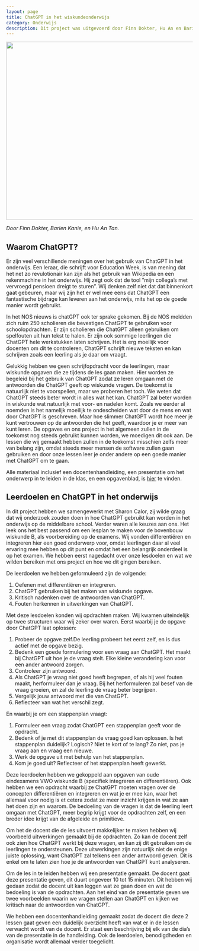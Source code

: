 ```yaml
---
layout: page
title: ChatGPT in het wiskundeonderwijs
category: Onderwijs
description: Dit project was uitgevoerd door Finn Dokter, Hu An en Barien Kanie onder de begeleiding van Sharon Calor van de universitaire lerarenopleiding. In dit project hebben de studenten een lesplan gemaakt voor de bovenbouw wiskunde B, als voorbereiding op de examens. Wij vonden differentiëren en integreren hier een goed onderwerp voor, omdat leerlingen daar al veel ervaring mee hebben op dit punt en omdat het een belangrijk onderdeel is op het examen.
---
```


<html>
<p align="center">
  <img src="/Onderwijs-Communicatie/Images/OpenAI.png" width="640" height="480">
</p>

<p><i>Door Finn Dokter, Barien Kanie, en Hu An Tan.</i></p>
<h2> Waarom ChatGPT?</h2>

<p>Er zijn veel verschillende meningen over het gebruik van ChatGPT in het onderwijs. Een leraar, die schrijft voor Education Week, is van mening dat het net zo revulotionair kan zijn als het gebruik van Wikipedia en een rekenmachine in het onderwijs. Hij zegt ook dat de tool ”mijn collega’s met vervroegd pensioen dreigt te sturen”. Wij denken zelf niet dat dat binnenkort gaat gebeuren, maar wij zijn het er wel mee eens dat ChatGPT een fantastische bijdrage kan leveren aan het onderwijs, mits het op de goede manier wordt gebruikt. </p>

<p>In het NOS nieuws is chatGPT ook ter sprake gekomen. Bij de NOS meldden zich ruim 250 scholieren die bevestigen ChatGPT te gebruiken voor schoolopdrachten. Er zijn scholieren die ChatGPT alleen gebruiken om spelfouten uit hun tekst te halen. Er zijn ook sommige leerlingen die ChatGPT hele werkstukken laten schrijven. Het is erg moeilijk voor docenten om dit te controleren, ChatGPT schrijft nieuwe teksten en kan schrijven zoals een leerling als je daar om vraagt.</p>

<p>Gelukkig hebben we geen schrijfopdracht voor de leerlingen, maar wiskunde opgaven die ze tijdens de les gaan maken. Hier worden ze begeleid bij het gebruik van ChatGPT zodat ze leren omgaan met de antwoorden die ChatGPT geeft op wiskunde vragen. De toekomst is natuurlijk niet te voorspellen, maar we proberen het toch. We weten dat ChatGPT steeds beter wordt in alles wat het kan. ChatGPT zal beter worden in wiskunde wat natuurlijk met voor- en nadelen komt. Zoals we eerder al noemden is het namelijk moeilijk te ondescheiden wat door de mens en wat door ChatGPT is geschreven. Maar hoe slimmer ChatGPT wordt hoe meer je kunt vertrouwen op de antwoorden die het geeft, waardoor je er meer van kunt leren. De opgaves en ons project in het algemeen zullen in de toekomst nog steeds gebruikt kunnen worden, we moedigen dit ook aan. De lessen die wij gemaakt hebben zullen in de toekomst misschien zelfs meer van belang zijn, omdat steeds meer mensen de software zullen gaan gebruiken en door onze lessen leer je onder andere op een goede manier met ChatGPT om te gaan.</p>

<div class="boxje"> Alle materiaal inclusief een docentenhandleiding, een presentatie om het onderwerp in te leiden in de klas, en een opgavenblad, is <a href = "Onderwijs-Communicatie/Projecten/ChatGPT/Materiaal.zip">hier</a> te vinden.</div>

<h2> Leerdoelen en ChatGPT in het onderwijs</h2>
<p>In dit project hebben we samengewerkt met Sharon Calor, zij wilde graag dat wij onderzoek zouden doen in hoe ChatGPT gebruikt kan worden in het onderwijs op de middelbare school. Verder waren alle keuzes aan ons. Het leek ons het best passend om een lesplan te maken voor de bovenbouw wiskunde B, als voorbereiding op de examens. Wij vonden differentiëren en integreren hier een goed onderwerp voor, omdat leerlingen daar al veel ervaring mee hebben op dit punt en omdat het een belangrijk onderdeel is op het examen. We hebben eerst nagedacht over onze lesdoelen en wat we wilden bereiken met ons project en hoe we dit gingen bereiken. </p>

<p>De leerdoelen we hebben geformuleerd zijn de volgende:</p>
<ol>
<li>Oefenen met differentiëren en integreren.</li>
<li>ChatGPT gebruiken bij het maken van wiskunde opgave.</li>
<li>Kritisch nadenken over de antwoorden van ChatGPT.</li>
<li>Fouten herkennen in uitwerkingen van ChatGPT.</li>
</ol>

<p>Met deze lesdoelen konden wij opdrachten maken. Wij kwamen uiteindelijk op twee structuren waar wij zeker over waren. Eerst waarbij je de opgave door ChatGPT laat oplossen:</p>
<ol><li>Probeer de opgave zelf.De leerling probeert het eerst zelf, en is dus actief met de opgave
bezig.</li>
<li>Bedenk een goede formulering voor een vraag aan ChatGPT. Het maakt bij ChatGPT uit hoe je de vraag stelt. Elke kleine verandering kan voor een ander antwoord zorgen.</li>
<li>Controleer zijn antwoord.</li>
<li>Als ChatGPT je vraag niet goed heeft begrepen, of als hij veel fouten maakt, herformuleer dan je vraag. Bij het herformuleren zal besef van de vraag groeien, en zal de leerling de vraag beter begrijpen.</li>
<li>Vergelijk jouw antwoord met die van ChatGPT.</li>
<li>Reflecteer van wat het verschil zegt.</li></ol>

<p>En waarbij je om een stappenplan vraagt:</p>
<ol><li> Formuleer een vraag zodat ChatGPT een stappenplan geeft voor de
opdracht.</li>
<li>Bedenk of je met dit stappenplan de vraag goed kan oplossen. Is het stappenplan duidelijk? Logisch? Niet te kort of te lang? Zo niet, pas je vraag aan en vraag een nieuwe.</li>
<li>Werk de opgave uit met behulp van het stappenplan.</li>
<li>Kom je goed uit? Reflecteer of het stappenplan heeft gewerkt.</li></ol>

<p>Deze leerdoelen hebben we gekoppeld aan opgaven van oude eindexamens VWO wiskunde B (specifiek integreren en differentiëren). Ook hebben we een opdracht waarbij ze ChatGPT moeten vragen over de concepten differentiëren en integreren en wat je er mee kan, waar het allemaal voor nodig is et cetera zodat ze meer inzicht krijgen in wat ze aan het doen zijn en
waarom. De bedoeling van de vragen is dat de leerling leert omgaan met ChatGPT, meer begrip krijgt voor de opdrachten zelf, en een breder idee krijgt van de afgeleide en primitieve.</p>

<p>Om het de docent die de les uitvoert makkelijker te maken hebben wij voorbeeld uitwerkingen gemaakt bij de opdrachten. Zo kan de docent zelf ook zien hoe ChatGPT werkt bij deze vragen, en kan zij dit gebruiken om de leerlingen te ondersteunen. Deze uitwerkingen zijn natuurlijk niet de enige juiste oplossing, want ChatGPT zal telkens een ander antwoord geven. Dit is enkel om te laten zien hoe je de antwoorden van ChatGPT kunt analyseren.</p>

<p>Om de les in te leiden hebben wij een presentatie gemaakt. De docent gaat deze presentatie geven, dit duurt ongeveer 10 tot 15 minuten. Dit hebben wij gedaan zodat de docent uit kan leggen wat ze gaan doen en wat de bedoeling is van de opdrachten. Aan het eind van de presentatie geven we twee voorbeelden waarin we vragen stellen aan ChatGPT en kijken we kritisch naar de antwoorden van ChatGPT.</p>

<p>We hebben een docentenhandleiding gemaakt zodat de docent die deze 2 lessen gaat geven een duidelijk overzicht heeft van wat er in de lessen verwacht wordt van de docent. Er staat een beschrijving bij elk van de dia’s van de presentatie in
de handleiding. Ook de leerdoelen, benodigdheden en organisatie wordt allemaal verder toegelicht.</p>

</html>
